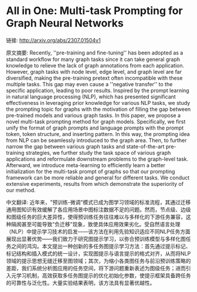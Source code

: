 # All in One: Multi-task Prompting for Graph Neural Networks

链接: http://arxiv.org/abs/2307.01504v1

原文摘要:
Recently, ''pre-training and fine-tuning'' has been adopted as a standard
workflow for many graph tasks since it can take general graph knowledge to
relieve the lack of graph annotations from each application. However, graph
tasks with node level, edge level, and graph level are far diversified, making
the pre-training pretext often incompatible with these multiple tasks. This gap
may even cause a ''negative transfer'' to the specific application, leading to
poor results. Inspired by the prompt learning in natural language processing
(NLP), which has presented significant effectiveness in leveraging prior
knowledge for various NLP tasks, we study the prompting topic for graphs with
the motivation of filling the gap between pre-trained models and various graph
tasks. In this paper, we propose a novel multi-task prompting method for graph
models. Specifically, we first unify the format of graph prompts and language
prompts with the prompt token, token structure, and inserting pattern. In this
way, the prompting idea from NLP can be seamlessly introduced to the graph
area. Then, to further narrow the gap between various graph tasks and
state-of-the-art pre-training strategies, we further study the task space of
various graph applications and reformulate downstream problems to the
graph-level task. Afterward, we introduce meta-learning to efficiently learn a
better initialization for the multi-task prompt of graphs so that our prompting
framework can be more reliable and general for different tasks. We conduct
extensive experiments, results from which demonstrate the superiority of our
method.

中文翻译:
近年来，"预训练-微调"模式已成为图学习领域的标准流程，其通过迁移通用图知识有效缓解了各应用场景中图标注数据不足的问题。然而，节点级、边级和图级任务的巨大差异性，使得预训练任务往往难以与多样化的下游任务兼容，这种隔阂甚至可能导致"负迁移"现象，致使具体应用效果劣化。受自然语言处理（NLP）中提示学习技术的启发——该方法在利用先验知识适应不同NLP任务方面展现出显著优势——我们致力于研究图提示学习，以弥合预训练模型与多样化图任务之间的鸿沟。本文提出一种创新的多任务图提示学习方法：首先通过提示标记、标记结构和插入模式的统一设计，实现图提示与语言提示的格式对齐，从而将NLP领域的提示思想无缝迁移至图领域；其次，为缩小各类图任务与前沿预训练策略的差距，我们系统分析图应用的任务空间，将下游问题重新表述为图级任务；进而引入元学习机制，高效获取多任务图提示的优化初始化参数，使提示框架具备跨任务的可靠性与泛化性。大量实验结果表明，该方法具有显著优越性。
